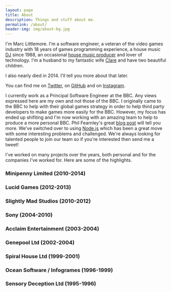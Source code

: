 ```yaml
---
layout: page
title: About
description: Things and stuff about me.
permalink: /about/
header-img: img/about-bg.jpg
---
```


I'm Marc Littlemore. I'm a software engineer, a veteran of the video games industry with 18 years of games programming experience, a house music [DJ](http://www.djcruze.co.uk) since 1988, an occasional [house music producer](http://soundcloud.com/djcruze) and lover of technology. I'm a husband to my fantastic wife [Clare](http://www.chlittle.com) and have two beautiful children.

I also nearly died in 2014. I'll tell you more about that later.

You can find me on [Twitter](https://www.twitter.com/marclittlemore), on [GitHub](https://www.github.com/MarcL) and on [Instagram](https://www.instagram.com/marclittlemore).

I currently work as a Principal Software Engineer at the BBC. Any views expressed here are my own and not those of the BBC. I originally came to the BBC to help with their global games strategy in order to help third party developers to make games more easily for the BBC. However, my focus has ended up shifiting and I'm now working with an amazing team  to help to produce a more personal BBC. Phil Fearnley's great [blog post](http://www.bbc.co.uk/blogs/aboutthebbc/entries/46a896ea-e587-4c63-ae7e-9781bca58dd3) will tell you more. We've switched over to using [Node.js](https://nodejs.org/en/) which has been a great move with some interesting problems and challenged. We're always looking for talented people to join our team so if you're interested then send me a tweet!

I've worked on many projects over the years, both personal and for the companies I've worked for. Here are some of the highlights.

### Minipenny Limited (2010-2014)

### Lucid Games (2012-2013)

### Slightly Mad Studios (2010-2012)

### Sony (2004-2010)

### Acclaim Entertainment (2003-2004)

### Genepool Ltd (2002-2004)

### Spiral House Ltd (1999-2001)

### Ocean Software / Infogrames (1996-1999)

### Sensory Deception Ltd (1995-1996)
